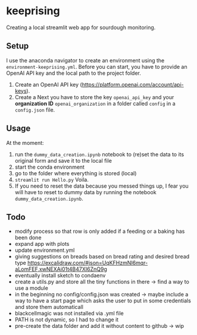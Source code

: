 # keeprising

Creating a local streamlit web app for sourdough monitoring. 

## Setup
I use the anaconda navigator to create an environment using the `environment-keeprising.yml`.
Before you can start, you have to provide an OpenAI API key and the local path to the project folder.
1. Create an OpenAI API key (https://platform.openai.com/account/api-keys). 
2. Create a 
Next you have to store the key `openai_api_key` and your **organization ID** `openai_organization` in a folder called `config` in a `config.json` file. 

## Usage
At the moment:
1. run the `dummy_data_creation.ipynb` notebook to (re)set the data to its original form and save it to the local file 
2. start the conda environment
3. go to the folder where everything is stored (local)
4. `streamlit run Hello.py`
Voila. 
5. If you need to reset the data because you messed things up, I fear you will have to reset to dummy data by running the notebook `dummy_data_creation.ipynb`.

## Todo
* modify process so that row is only added if a feeding or a baking has been done
* expand app with plots
* update environment.yml
* giving suggestions on breads based on bread rating and desired bread type
https://excalidraw.com/#json=UqKFHzmNI6mqr-aLomFEF,xwNEXAi01t4B47XI6ZnQ9g
* eventually install sketch to condaenv
* create a utils.py and store all the tiny functions in there -> find a way to use a module
* in the beginning no config/config.json  was created -> maybe include a way to have a start page which asks the user to put in some credentials and store them automaticall
* blackcellmagic was not installed via .yml file
* PATH is not dynamic, so I had to change it
* pre-create the data  folder and add it without content to github -> wip
